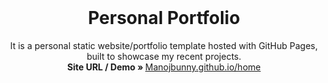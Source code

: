 <!-- PROJECT LOGO -->
<br />
<p align="center">
  <h1 align="center">Personal Portfolio</h1>

  <p align="center">
    It is a personal static website/portfolio template hosted with GitHub Pages, built to showcase my recent projects. 
    <br/>
    <strong>Site URL / Demo » </strong> 
    <a href="https://Manojbunny.github.io/home">Manojbunny.github.io/home</a>
    <br />
    
  
  </p>
</p>



